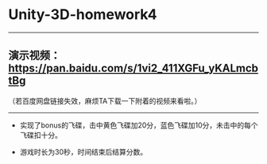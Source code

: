 # Unity-3D-homework4
-----

## 演示视频：https://pan.baidu.com/s/1vi2_411XGFu_yKALmcbtBg
（若百度网盘链接失效，麻烦TA下载一下附着的视频来看啦。）

-----

- 实现了bonus的飞碟，击中黄色飞碟加20分，蓝色飞碟加10分，未击中的每个飞碟扣十分。

- 游戏时长为30秒，时间结束后结算分数。

